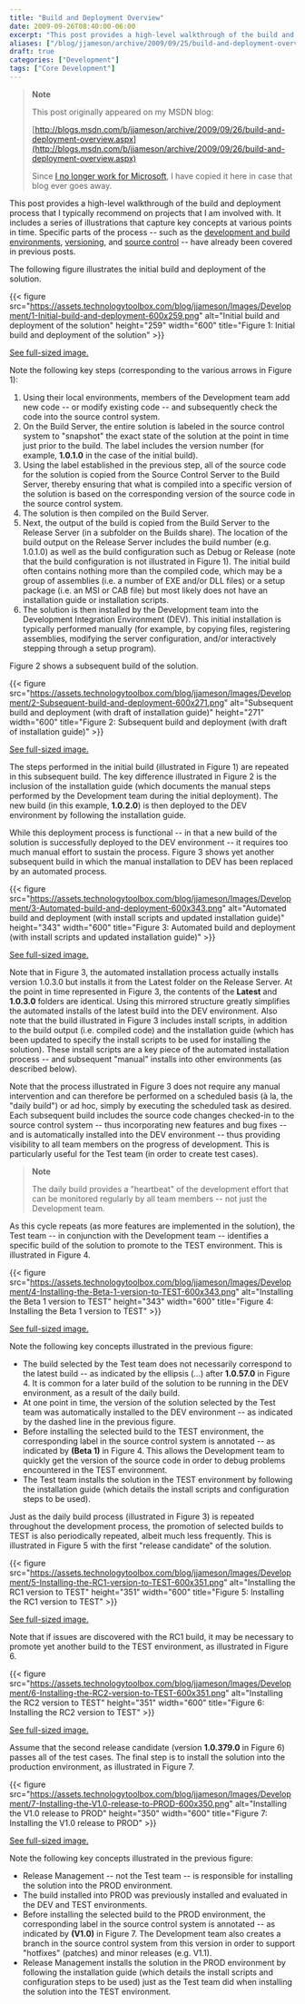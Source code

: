 ```yaml
---
title: "Build and Deployment Overview"
date: 2009-09-26T08:40:00-06:00
excerpt: "This post provides a high-level walkthrough of the build and deployment process that I typically recommend on projects that I am involved with. It includes a series of illustrations that capture key concepts at various points in time. Specific parts of..."
aliases: ["/blog/jjameson/archive/2009/09/25/build-and-deployment-overview.aspx", "/blog/jjameson/archive/2009/09/26/build-and-deployment-overview.aspx"]
draft: true
categories: ["Development"]
tags: ["Core Development"]
---
```


> **Note**
>
> This post originally appeared on my MSDN blog:
>
> [http://blogs.msdn.com/b/jjameson/archive/2009/09/26/build-and-deployment-overview.aspx](http://blogs.msdn.com/b/jjameson/archive/2009/09/26/build-and-deployment-overview.aspx)
>
> Since
> [I no longer work for Microsoft](/blog/jjameson/2011/09/02/last-day-with-microsoft),
> I have copied it here in case that blog ever goes away.

This post provides a high-level walkthrough of the build and deployment process
that I typically recommend on projects that I am involved with. It includes a
series of illustrations that capture key concepts at various points in time.
Specific parts of the process -- such as the
[development and build environments](/blog/jjameson/2009/09/25/development-and-build-environments),
[versioning](/blog/jjameson/2009/04/03/best-practices-for-net-assembly-versioning),
and
[source control](/blog/jjameson/2009/09/26/best-practices-for-scm-and-the-daily-build-process)
-- have already been covered in previous posts.

The following figure illustrates the initial build and deployment of the
solution.

{{< figure src="https://assets.technologytoolbox.com/blog/jjameson/Images/Development/1-Initial-build-and-deployment-600x259.png" alt="Initial build and deployment of the solution" height="259" width="600" title="Figure 1: Initial build and deployment of the solution" >}}

[See full-sized image.](https://assets.technologytoolbox.com/blog/jjameson/Images/Development/1-Initial-build-and-deployment-1210x523.png)

Note the following key steps (corresponding to the various arrows in Figure 1):

1. Using their local environments, members of the Development team add new code -- or modify existing code -- and subsequently check the code into the source control system.
2. On the Build Server, the entire solution is labeled in the source control system to "snapshot" the exact state of the solution at the point in time just prior to the build. The label includes the version number (for example, **1.0.1.0** in the case of the initial build).
3. Using the label established in the previous step, all of the source code for the solution is copied from the Source Control Server to the Build Server, thereby ensuring that what is compiled into a specific version of the solution is based on the corresponding version of the source code in the source control system.
4. The solution is then compiled on the Build Server.
5. Next, the output of the build is copied from the Build Server to the Release Server (in a subfolder on the Builds share). The location of the build output on the Release Server includes the build number (e.g. 1.0.1.0) as well as the build configuration such as Debug or Release (note that the build configuration is not illustrated in Figure 1). The initial build often contains nothing more than the compiled code, which may be a group of assemblies (i.e. a number of EXE and/or DLL files) or a setup package (i.e. an MSI or CAB file) but most likely does not have an installation guide or installation scripts.
6. The solution is then installed by the Development team into the Development Integration Environment (DEV). This initial installation is typically performed manually (for example, by copying files, registering assemblies, modifying the server configuration, and/or interactively stepping through a setup program).

Figure 2 shows a subsequent build of the solution.

{{< figure src="https://assets.technologytoolbox.com/blog/jjameson/Images/Development/2-Subsequent-build-and-deployment-600x271.png" alt="Subsequent build and deployment (with draft of installation guide)" height="271" width="600" title="Figure 2: Subsequent build and deployment (with draft of installation guide)" >}}

[See full-sized image.](https://assets.technologytoolbox.com/blog/jjameson/Images/Development/2-Subsequent-build-and-deployment-829x375.png)

The steps performed in the initial build (illustrated in Figure 1) are repeated
in this subsequent build. The key difference illustrated in Figure 2 is the
inclusion of the installation guide (which documents the manual steps performed
by the Development team during the initial deployment). The new build (in this
example, **1.0.2.0**) is then deployed to the DEV environment by following the
installation guide.

While this deployment process is functional -- in that a new build of the
solution is successfully deployed to the DEV environment -- it requires too much
manual effort to sustain the process. Figure 3 shows yet another subsequent
build in which the manual installation to DEV has been replaced by an automated
process.

{{< figure src="https://assets.technologytoolbox.com/blog/jjameson/Images/Development/3-Automated-build-and-deployment-600x343.png" alt="Automated build and deployment (with install scripts and updated installation guide)" height="343" width="600" title="Figure 3: Automated build and deployment (with install scripts and updated installation guide)" >}}

[See full-sized image.](https://assets.technologytoolbox.com/blog/jjameson/Images/Development/3-Automated-build-and-deployment-926x530.png)

Note that in Figure 3, the automated installation process actually installs
version 1.0.3.0 but installs it from the Latest folder on the Release Server. At
the point in time represented in Figure 3, the contents of the **Latest** and
**1.0.3.0** folders are identical. Using this mirrored structure greatly
simplifies the automated installs of the latest build into the DEV environment.
Also note that the build illustrated in Figure 3 includes install scripts, in
addition to the build output (i.e. compiled code) and the installation guide
(which has been updated to specify the install scripts to be used for installing
the solution). These install scripts are a key piece of the automated
installation process -- and subsequent "manual" installs into other environments
(as described below).

Note that the process illustrated in Figure 3 does not require any manual
intervention and can therefore be performed on a scheduled basis (&agrave; la,
the "daily build") or ad hoc, simply by executing the scheduled task as desired.
Each subsequent build includes the source code changes checked-in to the source
control system -- thus incorporating new features and bug fixes -- and is
automatically installed into the DEV environment -- thus providing visibility to
all team members on the progress of development. This is particularly useful for
the Test team (in order to create test cases).

> **Note**
>
> The daily build provides a "heartbeat" of the development effort that can be
> monitored regularly by all team members -- not just the Development team.

As this cycle repeats (as more features are implemented in the solution), the
Test team -- in conjunction with the Development team -- identifies a specific
build of the solution to promote to the TEST environment. This is illustrated in
Figure 4.

{{< figure src="https://assets.technologytoolbox.com/blog/jjameson/Images/Development/4-Installing-the-Beta-1-version-to-TEST-600x343.png" alt="Installing the Beta 1 version to TEST" height="343" width="600" title="Figure 4: Installing the Beta 1 version to TEST" >}}

[See full-sized image.](https://assets.technologytoolbox.com/blog/jjameson/Images/Development/4-Installing-the-Beta-1-version-to-TEST-940x538.png)

Note the following key concepts illustrated in the previous figure:

- The build selected by the Test team does not necessarily correspond to the latest build -- as indicated by the ellipsis (&hellip;) after **1.0.57.0** in Figure 4. It is common for a later build of the solution to be running in the DEV environment, as a result of the daily build.
- At one point in time, the version of the solution selected by the Test team was automatically installed to the DEV environment -- as indicated by the dashed line in the previous figure.
- Before installing the selected build to the TEST environment, the corresponding label in the source control system is annotated -- as indicated by **(Beta 1)** in Figure 4. This allows the Development team to quickly get the version of the source code in order to debug problems encountered in the TEST environment.
- The Test team installs the solution in the TEST environment by following the installation guide (which details the install scripts and configuration steps to be used).

Just as the daily build process (illustrated in Figure 3) is repeated throughout
the development process, the promotion of selected builds to TEST is also
periodically repeated, albeit much less frequently. This is illustrated in
Figure 5 with the first "release candidate" of the solution.

{{< figure src="https://assets.technologytoolbox.com/blog/jjameson/Images/Development/5-Installing-the-RC1-version-to-TEST-600x351.png" alt="Installing the RC1 version to TEST" height="351" width="600" title="Figure 5: Installing the RC1 version to TEST" >}}

[See full-sized image.](https://assets.technologytoolbox.com/blog/jjameson/Images/Development/5-Installing-the-RC1-version-to-TEST-1382x809.png)

Note that if issues are discovered with the RC1 build, it may be necessary to
promote yet another build to the TEST environment, as illustrated in Figure 6.

{{< figure src="https://assets.technologytoolbox.com/blog/jjameson/Images/Development/6-Installing-the-RC2-version-to-TEST-600x351.png" alt="Installing the RC2 version to TEST" height="351" width="600" title="Figure 6: Installing the RC2 version to TEST" >}}

[See full-sized image.](https://assets.technologytoolbox.com/blog/jjameson/Images/Development/6-Installing-the-RC2-version-to-TEST-1381x808.png)

Assume that the second release candidate (version **1.0.379.0** in Figure 6)
passes all of the test cases. The final step is to install the solution into the
production environment, as illustrated in Figure 7.

{{< figure src="https://assets.technologytoolbox.com/blog/jjameson/Images/Development/7-Installing-the-V1.0-release-to-PROD-600x350.png" alt="Installing the V1.0 release to PROD" height="350" width="600" title="Figure 7: Installing the V1.0 release to PROD" >}}

[See full-sized image.](https://assets.technologytoolbox.com/blog/jjameson/Images/Development/7-Installing-the-V1.0-release-to-PROD-1382x807.png)

Note the following key concepts illustrated in the previous figure:

- Release Management -- not the Test team -- is responsible for installing the solution into the PROD environment.
- The build installed into PROD was previously installed and evaluated in the DEV and TEST environments.
- Before installing the selected build to the PROD environment, the corresponding label in the source control system is annotated -- as indicated by **(V1.0)** in Figure 7. The Development team also creates a branch in the source control system from this version in order to support "hotfixes" (patches) and minor releases (e.g. V1.1).
- Release Management installs the solution in the PROD environment by following the installation guide (which details the install scripts and configuration steps to be used) just as the Test team did when installing the solution into the TEST environment.

